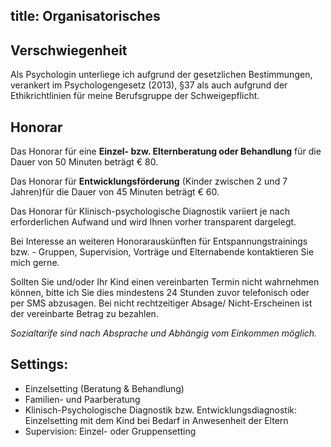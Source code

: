 title: Organisatorisches
---

## Verschwiegenheit

Als Psychologin unterliege ich aufgrund der gesetzlichen Bestimmungen, verankert im Psychologengesetz (2013), §37 als auch aufgrund der Ethikrichtlinien für meine Berufsgruppe der Schweigepflicht.

## Honorar

Das Honorar für eine **Einzel- bzw. Elternberatung oder Behandlung** für die Dauer von 50 Minuten beträgt € 80.

Das Honorar für **Entwicklungsförderung** (Kinder zwischen 2 und 7 Jahren)für die Dauer von 45 Minuten beträgt € 60.

Das Honorar für Klinisch-psychologische Diagnostik variiert je nach erforderlichen Aufwand und wird Ihnen vorher transparent dargelegt. 

Bei Interesse an weiteren Honorarauskünften für Entspannungstrainings bzw. - Gruppen, Supervision, Vorträge und Elternabende kontaktieren Sie mich gerne. 
  
Sollten Sie und/oder Ihr Kind einen vereinbarten Termin nicht wahrnehmen können, bitte ich Sie dies mindestens 24 Stunden zuvor telefonisch oder per SMS abzusagen. Bei nicht rechtzeitiger Absage/ Nicht-Erscheinen ist der vereinbarte Betrag zu bezahlen. 

*Sozialtarife sind nach Absprache und Abhängig vom Einkommen möglich.*

## Settings:
- Einzelsetting (Beratung & Behandlung)
- Familien- und Paarberatung
- Klinisch-Psychologische Diagnostik bzw. Entwicklungsdiagnostik: Einzelsetting mit dem Kind bei Bedarf in Anwesenheit der Eltern
- Supervision: Einzel- oder Gruppensetting
